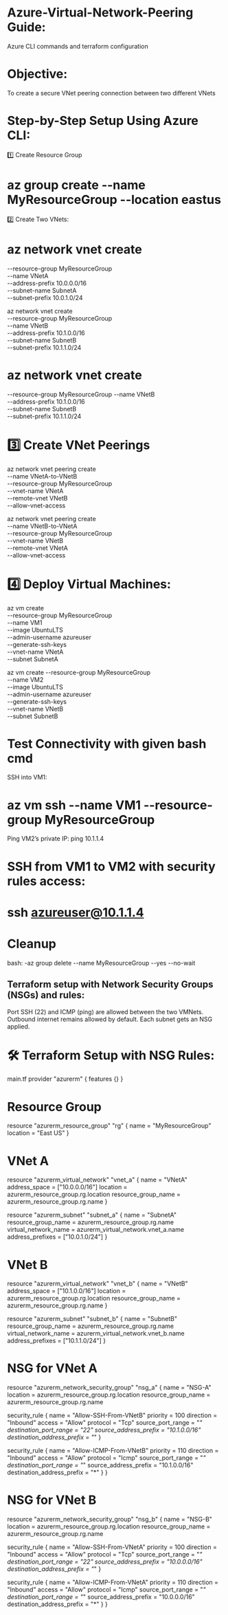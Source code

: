# Azure-Virtual-Network-Peering Guide:

Azure CLI commands and terraform configuration

 # Objective:
To create a secure VNet peering connection between two different VNets

# Step-by-Step Setup Using Azure CLI:

1️⃣ Create Resource Group
# az group create --name MyResourceGroup --location eastus

2️⃣ Create Two VNets:
# az network vnet create 
  --resource-group MyResourceGroup \
  --name VNetA \
  --address-prefix 10.0.0.0/16 \
  --subnet-name SubnetA \
  --subnet-prefix 10.0.1.0/24
  
  az network vnet create \
  --resource-group MyResourceGroup \
  --name VNetB \
  --address-prefix 10.1.0.0/16 \
  --subnet-name SubnetB \
  --subnet-prefix 10.1.1.0/24


 # az network vnet create 
  --resource-group MyResourceGroup 
  --name VNetB \
  --address-prefix 10.1.0.0/16 \
  --subnet-name SubnetB \
  --subnet-prefix 10.1.1.0/24

# 3️⃣ Create VNet Peerings
az network vnet peering create \
  --name VNetA-to-VNetB \
  --resource-group MyResourceGroup \
  --vnet-name VNetA \
  --remote-vnet VNetB \
  --allow-vnet-access

az network vnet peering create \
  --name VNetB-to-VNetA \
  --resource-group MyResourceGroup \
  --vnet-name VNetB \
  --remote-vnet VNetA \
  --allow-vnet-access


# 4️⃣ Deploy Virtual Machines:
   az vm create \
  --resource-group MyResourceGroup \
  --name VM1 \
  --image UbuntuLTS \
  --admin-username azureuser \
  --generate-ssh-keys \
  --vnet-name VNetA \
  --subnet SubnetA

az vm create 
  --resource-group MyResourceGroup \
  --name VM2 \
  --image UbuntuLTS \
  --admin-username azureuser \
  --generate-ssh-keys \
  --vnet-name VNetB \
  --subnet SubnetB

# Test Connectivity with given bash cmd 

SSH into VM1:
# az vm ssh --name VM1 --resource-group MyResourceGroup


Ping VM2’s private IP:
ping 10.1.1.4

# SSH from VM1 to VM2 with security rules access:

# ssh azureuser@10.1.1.4

# Cleanup
 bash: -az group delete --name MyResourceGroup --yes --no-wait


## Terraform setup with Network Security Groups (NSGs) and rules:

Port SSH (22) and ICMP (ping) are allowed between the two VMNets.
Outbound internet remains allowed by default.
Each subnet gets an NSG applied.


# 🛠️ Terraform Setup with NSG Rules:
main.tf
provider "azurerm" {
  features {}
}

# Resource Group
resource "azurerm_resource_group" "rg" {
  name     = "MyResourceGroup"
  location = "East US"
}

# VNet A
resource "azurerm_virtual_network" "vnet_a" {
  name                = "VNetA"
  address_space       = ["10.0.0.0/16"]
  location            = azurerm_resource_group.rg.location
  resource_group_name = azurerm_resource_group.rg.name
}

resource "azurerm_subnet" "subnet_a" {
  name                 = "SubnetA"
  resource_group_name  = azurerm_resource_group.rg.name
  virtual_network_name = azurerm_virtual_network.vnet_a.name
  address_prefixes     = ["10.0.1.0/24"]
}

# VNet B
resource "azurerm_virtual_network" "vnet_b" {
  name                = "VNetB"
  address_space       = ["10.1.0.0/16"]
  location            = azurerm_resource_group.rg.location
  resource_group_name = azurerm_resource_group.rg.name
}

resource "azurerm_subnet" "subnet_b" {
  name                 = "SubnetB"
  resource_group_name  = azurerm_resource_group.rg.name
  virtual_network_name = azurerm_virtual_network.vnet_b.name
  address_prefixes     = ["10.1.1.0/24"]
}

# NSG for VNet A
resource "azurerm_network_security_group" "nsg_a" {
  name                = "NSG-A"
  location            = azurerm_resource_group.rg.location
  resource_group_name = azurerm_resource_group.rg.name

  security_rule {
    name                       = "Allow-SSH-From-VNetB"
    priority                   = 100
    direction                  = "Inbound"
    access                     = "Allow"
    protocol                   = "Tcp"
    source_port_range          = "*"
    destination_port_range     = "22"
    source_address_prefix      = "10.1.0.0/16"
    destination_address_prefix = "*"
  }

  security_rule {
    name                       = "Allow-ICMP-From-VNetB"
    priority                   = 110
    direction                  = "Inbound"
    access                     = "Allow"
    protocol                   = "Icmp"
    source_port_range          = "*"
    destination_port_range     = "*"
    source_address_prefix      = "10.1.0.0/16"
    destination_address_prefix = "*"
  }
}

# NSG for VNet B
resource "azurerm_network_security_group" "nsg_b" {
  name                = "NSG-B"
  location            = azurerm_resource_group.rg.location
  resource_group_name = azurerm_resource_group.rg.name

  security_rule {
    name                       = "Allow-SSH-From-VNetA"
    priority                   = 100
    direction                  = "Inbound"
    access                     = "Allow"
    protocol                   = "Tcp"
    source_port_range          = "*"
    destination_port_range     = "22"
    source_address_prefix      = "10.0.0.0/16"
    destination_address_prefix = "*"
  }

  security_rule {
    name                       = "Allow-ICMP-From-VNetA"
    priority                   = 110
    direction                  = "Inbound"
    access                     = "Allow"
    protocol                   = "Icmp"
    source_port_range          = "*"
    destination_port_range     = "*"
    source_address_prefix      = "10.0.0.0/16"
    destination_address_prefix = "*"
  }
}


